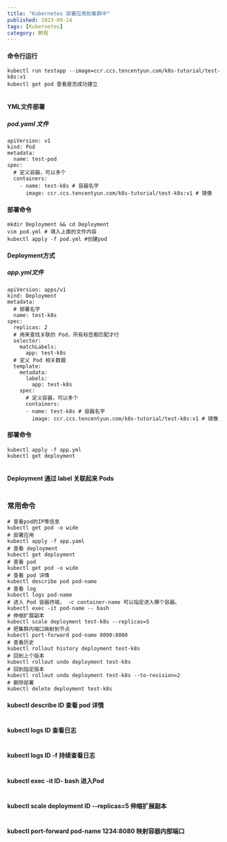 ```yaml
---
title: "Kubernetes 部署应用到集群中"
published: 2023-09-14
tags: [Kubernetes]
category: 教程
---
```


#### 命令行运行

```shell
kubectl run testapp --image=ccr.ccs.tencentyun.com/k8s-tutorial/test-k8s:v1
kubectl get pod 查看是否成功建立

```

<picture>
    <source srcset="https://s3.catcat.blog/images/2023/09/image-77.avif" type="image/avif">
    <source srcset="https://s3.catcat.blog/images/2023/09/image-77.webp" type="image/webp">
    <img src="https://s3.catcat.blog/images/2023/09/image-77.jpg" alt="" loading="lazy">
</picture>

#### YML文件部署

##### pod.yaml 文件

```shell
apiVersion: v1
kind: Pod
metadata:
  name: test-pod
spec:
  # 定义容器，可以多个
  containers:
    - name: test-k8s # 容器名字
      image: ccr.ccs.tencentyun.com/k8s-tutorial/test-k8s:v1 # 镜像
```

#### 部署命令

```shell
mkdir Deployment && cd Deployment 
vim pod.yml # 填入上面的文件内容
kubectl apply -f pod.yml #创建pod
```

#### Deployment方式

##### app.yml文件

```shell
apiVersion: apps/v1
kind: Deployment
metadata:
  # 部署名字
  name: test-k8s
spec:
  replicas: 2
  # 用来查找关联的 Pod，所有标签都匹配才行
  selector:
    matchLabels:
      app: test-k8s
  # 定义 Pod 相关数据
  template:
    metadata:
      labels:
        app: test-k8s
    spec:
      # 定义容器，可以多个
      containers:
      - name: test-k8s # 容器名字
        image: ccr.ccs.tencentyun.com/k8s-tutorial/test-k8s:v1 # 镜像

```

#### 部署命令

```shell
kubectl apply -f app.yml 
kubectl get deployment
```

<picture>
    <source srcset="https://s3.catcat.blog/images/2023/09/image-79-1024x266.avif" type="image/avif">
    <source srcset="https://s3.catcat.blog/images/2023/09/image-79-1024x266.webp" type="image/webp">
    <img src="https://s3.catcat.blog/images/2023/09/image-79-1024x266.jpg" alt="" loading="lazy">
</picture>

#### Deployment 通过 label 关联起来 Pods

<picture>
    <source srcset="https://s3.catcat.blog/images/2023/09/image-80.avif" type="image/avif">
    <source srcset="https://s3.catcat.blog/images/2023/09/image-80.webp" type="image/webp">
    <img src="https://s3.catcat.blog/images/2023/09/image-80.jpg" alt="" loading="lazy">
</picture>

### 常用命令

```shell
# 查看pod的IP等信息
kubectl get pod -o wide 
# 部署应用
kubectl apply -f app.yaml
# 查看 deployment
kubectl get deployment
# 查看 pod
kubectl get pod -o wide
# 查看 pod 详情
kubectl describe pod pod-name
# 查看 log
kubectl logs pod-name
# 进入 Pod 容器终端， -c container-name 可以指定进入哪个容器。
kubectl exec -it pod-name -- bash
# 伸缩扩展副本
kubectl scale deployment test-k8s --replicas=5
# 把集群内端口映射到节点
kubectl port-forward pod-name 8090:8080
# 查看历史
kubectl rollout history deployment test-k8s
# 回到上个版本
kubectl rollout undo deployment test-k8s
# 回到指定版本
kubectl rollout undo deployment test-k8s --to-revision=2
# 删除部署
kubectl delete deployment test-k8s
```

#### kubectl describe ID 查看 pod 详情

<picture>
    <source srcset="https://s3.catcat.blog/images/2023/09/image-81.avif" type="image/avif">
    <source srcset="https://s3.catcat.blog/images/2023/09/image-81.webp" type="image/webp">
    <img src="https://s3.catcat.blog/images/2023/09/image-81.jpg" alt="" loading="lazy">
</picture>

#### kubectl logs ID 查看日志

<picture>
    <source srcset="https://s3.catcat.blog/images/2023/09/image-82-1024x130.avif" type="image/avif">
    <source srcset="https://s3.catcat.blog/images/2023/09/image-82-1024x130.webp" type="image/webp">
    <img src="https://s3.catcat.blog/images/2023/09/image-82-1024x130.jpg" alt="" loading="lazy">
</picture>

#### kubectl logs ID -f 持续查看日志

<picture>
    <source srcset="https://s3.catcat.blog/images/2023/09/image-83-1024x127.avif" type="image/avif">
    <source srcset="https://s3.catcat.blog/images/2023/09/image-83-1024x127.webp" type="image/webp">
    <img src="https://s3.catcat.blog/images/2023/09/image-83-1024x127.jpg" alt="" loading="lazy">
</picture>

#### kubectl exec -it ID- bash 进入Pod

<picture>
    <source srcset="https://s3.catcat.blog/images/2023/09/image-84-1024x56.avif" type="image/avif">
    <source srcset="https://s3.catcat.blog/images/2023/09/image-84-1024x56.webp" type="image/webp">
    <img src="https://s3.catcat.blog/images/2023/09/image-84-1024x56.jpg" alt="" loading="lazy">
</picture>

#### kubectl scale deployment ID --replicas=5 伸缩扩展副本

<picture>
    <source srcset="https://s3.catcat.blog/images/2023/09/image-85-1024x344.avif" type="image/avif">
    <source srcset="https://s3.catcat.blog/images/2023/09/image-85-1024x344.webp" type="image/webp">
    <img src="https://s3.catcat.blog/images/2023/09/image-85-1024x344.jpg" alt="" loading="lazy">
</picture>

#### kubectl port-forward pod-name 1234:8080 映射容器内部端口

<picture>
    <source srcset="https://s3.catcat.blog/images/2023/09/image-86-1024x159.avif" type="image/avif">
    <source srcset="https://s3.catcat.blog/images/2023/09/image-86-1024x159.webp" type="image/webp">
    <img src="https://s3.catcat.blog/images/2023/09/image-86-1024x159.jpg" alt="" loading="lazy">
</picture>

<picture>
    <source srcset="https://s3.catcat.blog/images/2023/09/image-87.avif" type="image/avif">
    <source srcset="https://s3.catcat.blog/images/2023/09/image-87.webp" type="image/webp">
    <img src="https://s3.catcat.blog/images/2023/09/image-87.jpg" alt="" loading="lazy">
</picture>
